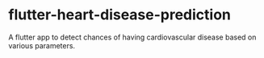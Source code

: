 # flutter-heart-disease-prediction
A flutter app to detect chances of having cardiovascular disease based on various parameters.
